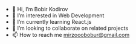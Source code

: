 - 👋 Hi, I’m Bobir Kodirov
- 👀 I’m interested in Web Development 
- 🌱 I’m currently learning React.js
- 💞️ I’m looking to collaborate on related projects
- 📫 How to reach me mirzooobobur@gmail.com

